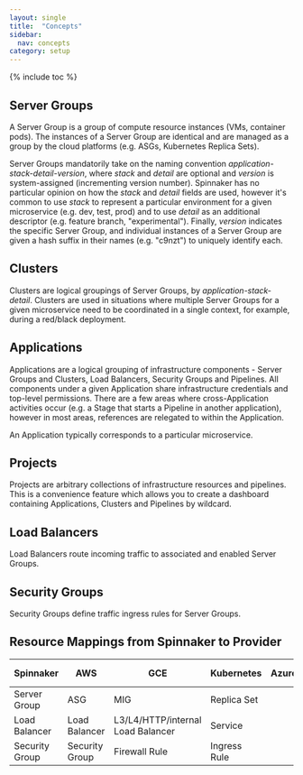 ```yaml
---
layout: single
title:  "Concepts"
sidebar:
  nav: concepts
category: setup     
---
```


{% include toc %}

## Server Groups

A Server Group is a group of compute resource instances (VMs, container pods). The instances of a Server Group are identical and are managed as a group by the cloud platforms (e.g. ASGs, Kubernetes Replica Sets).

Server Groups mandatorily take on the naming convention *application-stack-detail-version*, where *stack* and *detail* are optional and *version* is system-assigned (incrementing version number). Spinnaker has no particular opinion on how the *stack* and *detail* fields are used, however it's common to use *stack* to represent a particular environment for a given microservice (e.g. dev, test, prod) and to use *detail* as an additional descriptor (e.g. feature branch, "experimental"). Finally, *version* indicates the specific Server Group, and individual instances of a Server Group are given a hash suffix in their names (e.g. "c9nzt") to uniquely identify each.

## Clusters

Clusters are logical groupings of Server Groups, by *application-stack-detail*. Clusters are used in situations where multiple Server Groups for a given microservice need to be coordinated in a single context, for example, during a red/black deployment.

## Applications

Applications are a logical grouping of infrastructure components - Server Groups and Clusters, Load Balancers, Security Groups and Pipelines. All components under a given Application share infrastructure credentials and top-level permissions. There are a few areas where cross-Application activities occur (e.g. a Stage that starts a Pipeline in another application), however in most areas, references are relegated to within the Application.

An Application typically corresponds to a particular microservice.

## Projects

Projects are arbitrary collections of infrastructure resources and pipelines. This is a convenience feature which allows you to create a dashboard containing Applications, Clusters and Pipelines by wildcard.

<!-- ## Infrastructure

This is a catch net area from which potentially lists all infrastructure components across all of Spinnaker that you have access to. You can search for Applications, Clusters, Server Groups, Instances, Load Balancers and Security Groups by wildcard. -->

## Load Balancers

Load Balancers route incoming traffic to associated and enabled Server Groups.

## Security Groups

Security Groups define traffic ingress rules for Server Groups.

## Resource Mappings from Spinnaker to Provider

Spinnaker | AWS | GCE | Kubernetes | Azure | OpenStack | Cloud Foundry
---|---|---|---|---|---|---
Server Group | ASG | MIG | Replica Set
Load Balancer | Load Balancer | L3/L4/HTTP/internal Load Balancer | Service
Security Group | Security Group | Firewall Rule | Ingress Rule
